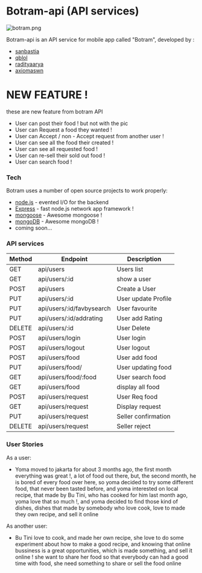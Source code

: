 # Botram-api (API services)

![botram.png](botram.png)

Botram-api is an API service for mobile app called "Botram", developed by :

  - [sanbastia](https://github.com/sanBastia)
  - [qblol](https://github.com/qblol)
  - [radityaarya](https://github.com/radityaarya)
  - [axiomaswn](https://github.com/axiomaswn)


# NEW FEATURE !

  these are new feature from botram API
   - User can post their food ! but not with the pic
   - User can Request a food they wanted !
   - User can Accept / non - Accept request from another user !
   - User can see all the food their created !
   - User can see all requested food !
   - User can re-sell their sold out food !
   - User can search food !

### Tech

Botram uses a number of open source projects to work properly:


* [node.js](https://nodejs.org/en/) - evented I/O for the backend
* [Express](https://expressjs.com/) - fast node.js network app framework !
* [mongoose](http://mongoosejs.com/) - Awesome mongoose !
* [mongoDB](https://www.mongodb.com/) - Awesome mongoDB !
* coming soon...

### API services
| Method | Endpoint                     | Description        |
|--------|------------------------------|--------------------|
| GET    | api/users                    | Users list         |
| GET    | api/users/:id                | show a user        |
| POST   | api/users                    | Create a User      |
| PUT    | api/users/:id                | User update Profile|
| PUT    | api/users/:id/favbysearch    | User favourite     |  
| PUT    | api/users/:id/addrating      | User add Rating    |
| DELETE | api/users/:id                | User Delete        |
| POST   | api/users/login              | User login         |
| POST   | api/users/logout             | User logout        |
| POST   | api/users/food               | User add food      |
| PUT    | api/users/food/              | User updating food |
| GET    | api/users/food/:food         | User search food   |
| GET    | api/users/food               | display all food   |
| POST   | api/users/request            | User Req food      |
| GET    | api/users/request            | Display request    |
| PUT    | api/users/request            | Seller confirmation|
| DELETE | api/users/request            | Seller reject      |


### User Stories

As a user:

- Yoma moved to jakarta for about 3 months ago, the first month everything was great !, a lot of food out there,
  but, the second month, he is bored of every food over here, so yoma decided to try some different food, that never been tasted before,
  and yoma interested on local recipe, that made by Bu Tini, who has cooked for him last month ago, yoma love that so much !, and yoma decided to find those kind of dishes, dishes that made by somebody who love cook, love to made they own recipe, and sell it online

As another user:

- Bu Tini love to cook, and made her own recipe, she love to do some experiment about how to make a good recipe, and knowing that online bussiness is a great opportunities, which is made something, and sell it online ! she want to share her food so that everybody can had a good time with food, she need something to share or sell the food online
